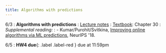 ```yaml
---
title: Algorithms with predictions
---
```


6/3
: **Algorithms with predictions**
: [Lecture notes](https://vitercik.github.io/ml4do/assets/notes/lecture15.pdf)
: [Textbook](https://searchworks.stanford.edu/view/13773968): Chapter 30
: *Supplemental reading:*
: - Kumar/Purohit/Svitkina, [Improving online algorithms via ML predictions](https://arxiv.org/abs/2407.17712), NeurIPS '18.

6/5
: **HW4 due**{: .label .label-red } due at 11:59pm
